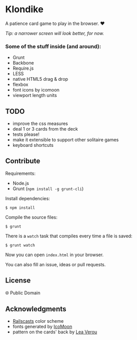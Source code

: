 # Klondike

A patience card game to play in the browser. :hearts:

_Tip: a narrower screen will look better, for now._

### Some of the stuff inside (and around):

 * Grunt
 * Backbone
 * Require.js
 * LESS
 * native HTML5 drag & drop
 * flexbox
 * font icons by icomoon
 * viewport length units


## TODO

 * improve the css measures
 * deal 1 or 3 cards from the deck
 * tests please!
 * make it extensible to support other solitaire games
 * keyboard shortcuts


## Contribute

Requirements:

 * Node.js
 * Grunt (`npm install -g grunt-cli`)

Install dependencies:

```
$ npm install
```

Compile the source files:

```
$ grunt
```

There is a `watch` task that compiles every time a file is saved:

```
$ grunt watch
```

Now you can open `index.html` in your browser.


You can also fill an issue, ideas or pull requests.


## License

:globe_with_meridians: Public Domain


## Acknowledgments

 * [Railscasts](http://chriskempson.github.io/base16/#railscasts) color scheme
 * fonts generated by [IcoMoon](http://icomoon.io/app)
 * pattern on the cards' back by [Lea Verou](http://lea.verou.me/css3patterns/#shippo)

